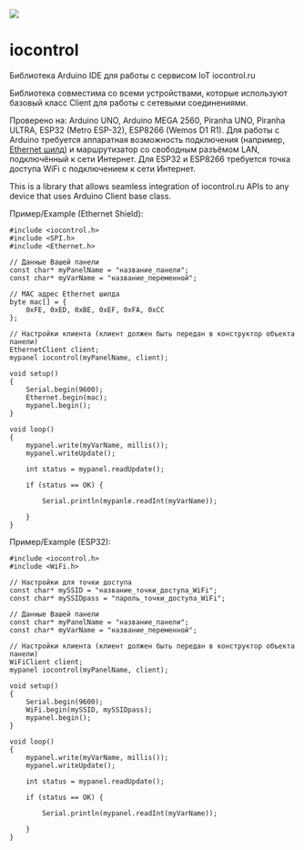 [![](http://iocontrol.ru/images/logo.svg?1)](http://iocontrol.ru/)

# iocontrol

Библиотека Arduino IDE для работы с сервисом IoT iocontrol.ru

Библиотека совместима со всеми устройствами, которые используют базовый класс Client для работы с сетевыми соединениями.

Проверено на: Arduino UNO, Arduino MEGA 2560, Piranha UNO, Piranha ULTRA, ESP32 (Metro ESP-32), ESP8266 (Wemos D1 R1).
Для работы с Arduino требуется аппаратная возможность подключения (например, [Ethernet шилд]()) и маршрутизатор со свободным разъёмом LAN, подключённый к сети Интернет. Для ESP32 и ESP8266 требуется точка доступа WiFi с подключением к сети Интернет.

This is a library that allows seamless integration of iocontrol.ru APIs to any device that uses Arduino Client base class.

Пример/Example (Ethernet Shield):

``` Arduino
#include <iocontrol.h>
#include <SPI.h>
#include <Ethernet.h>

// Данные Вашей панели
const char* myPanelName = "название_панели";
const char* myVarName = "название_переменной";

// MAC адрес Ethernet шилда
byte mac[] = {
	0xFE, 0xED, 0xBE, 0xEF, 0xFA, 0xCC
};

// Настройки клиента (клиент должен быть передан в конструктор объекта панели)
EthernetClient client;
mypanel iocontrol(myPanelName, client);

void setup()
{
	Serial.begin(9600);
	Ethernet.begin(mac);
	mypanel.begin();
}

void loop()
{
	mypanel.write(myVarName, millis());
	mypanel.writeUpdate();

	int status = mypanel.readUpdate();

	if (status == OK) {

		Serial.println(mypanle.readInt(myVarName));

	}
}
```

Пример/Example (ESP32):

``` Arduino
#include <iocontrol.h>
#include <WiFi.h>

// Настройки для точки доступа
const char* mySSID = "название_точки_доступа_WiFi";
const char* mySSIDpass = "пароль_точки_доступа_WiFi";

// Данные Вашей панели
const char* myPanelName = "название_панели";
const char* myVarName = "название_переменной";

// Настройки клиента (клиент должен быть передан в конструктор объекта панели)
WiFiClient client;
mypanel iocontrol(myPanelName, client);

void setup()
{
	Serial.begin(9600);
	WiFi.begin(mySSID, mySSIDpass);
	mypanel.begin();
}

void loop()
{
	mypanel.write(myVarName, millis());
	mypanel.writeUpdate();

	int status = mypanel.readUpdate();

	if (status == OK) {

		Serial.println(mypanel.readInt(myVarName));

	}
}
```
